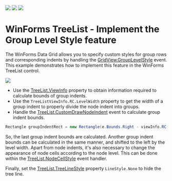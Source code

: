<!-- default badges list -->
![](https://img.shields.io/endpoint?url=https://codecentral.devexpress.com/api/v1/VersionRange/128637818/18.1.3%2B)
[![](https://img.shields.io/badge/Open_in_DevExpress_Support_Center-FF7200?style=flat-square&logo=DevExpress&logoColor=white)](https://supportcenter.devexpress.com/ticket/details/E2368)
[![](https://img.shields.io/badge/📖_How_to_use_DevExpress_Examples-e9f6fc?style=flat-square)](https://docs.devexpress.com/GeneralInformation/403183)
<!-- default badges end -->
# WinForms TreeList - Implement the Group Level Style feature

The WinForms Data Grid allows you to specify custom styles for group rows and corresponding indents by handling the [GridView.GroupLevelStyle](https://docs.devexpress.com/WindowsForms/DevExpress.XtraGrid.Views.Grid.GridView.GroupLevelStyle) event. This example demonstrates how to implement this feature in the WinForms TreeList control.

![](https://raw.githubusercontent.com/DevExpress-Examples/how-to-implement-the-group-level-style-feature-in-the-treelist-e2368/18.1.3%2B/media/winforms-treelist-level-indents.png)

* Use the [TreeList.ViewInfo](https://docs.devexpress.com/WindowsForms/DevExpress.XtraTreeList.TreeList.ViewInfo) property to obtain information required to calculate bounds of group indents.
* Use the `TreeListViewInfo.RC.LevelWidth` property to get the width of a group indent to properly divide the node indent into groups.
* Handle the [TreeList.CustomDrawNodeIndent](https://docs.devexpress.com/WindowsForms/DevExpress.XtraTreeList.TreeList.CustomDrawNodeIndent) event to calculate group indent bounds.

```csharp
Rectangle groupIndentRect = new Rectangle(e.Bounds.Right - viewInfo.RC.LevelWidth, e.Bounds.Y, viewInfo.RC.LevelWidth, e.Bounds.Height);
```

So, the last group indent bounds are calculated. Another group indent bounds can be calculated in the same manner, and shifted to the left by the level width. Apart from node indents, it's also necessary to change the appearance of node cells according to the node level. This can be done within the [TreeList.NodeCellStyle](https://docs.devexpress.com/WindowsForms/DevExpress.XtraTreeList.TreeList.NodeCellStyle) event handler.

Finally, set the [TreeList.TreeLineStyle](https://docs.devexpress.com/WindowsForms/DevExpress.XtraTreeList.TreeList.TreeLineStyle) property `LineStyle.None` to hide the tree line.</p>




